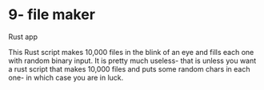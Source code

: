 # 9- file maker
Rust app 

This Rust script makes 10,000 files in the blink of an eye and fills each one with random binary input. It is
pretty much useless- that is unless you want a rust script that makes 10,000 files and puts some random chars in each 
one- in which case you are in luck. 
